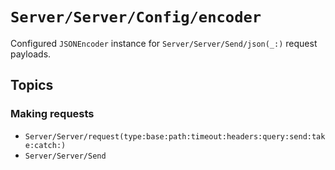 # ``Server/Server/Config/encoder``

Configured `JSONEncoder` instance for ``Server/Server/Send/json(_:)`` request payloads.

## Topics

### Making requests

- ``Server/Server/request(type:base:path:timeout:headers:query:send:take:catch:)``
- ``Server/Server/Send``
